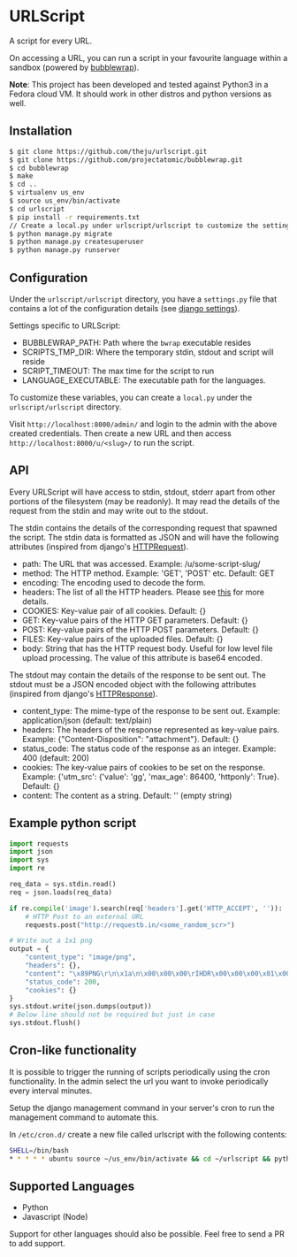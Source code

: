 # URLScript

A script for every URL.

On accessing a URL, you can run a script in your favourite language
within a sandbox (powered by [bubblewrap](https://github.com/projectatomic/bubblewrap)).

**Note**: This project has been developed and tested against Python3 in a
Fedora cloud VM. It should work in other distros and python versions as well.

## Installation

```bash
$ git clone https://github.com/theju/urlscript.git
$ git clone https://github.com/projectatomic/bubblewrap.git
$ cd bubblewrap
$ make
$ cd ..
$ virtualenv us_env
$ source us_env/bin/activate
$ cd urlscript
$ pip install -r requirements.txt
// Create a local.py under urlscript/urlscript to customize the settings.py
$ python manage.py migrate
$ python manage.py createsuperuser
$ python manage.py runserver
```

## Configuration

Under the `urlscript/urlscript` directory, you have a `settings.py` file that
contains a lot of the configuration details (see [django settings](https://docs.djangoproject.com/en/1.9/topics/settings/)).

Settings specific to URLScript:

- BUBBLEWRAP_PATH: Path where the `bwrap` executable resides
- SCRIPTS_TMP_DIR: Where the temporary stdin, stdout and script will reside
- SCRIPT_TIMEOUT: The max time for the script to run
- LANGUAGE_EXECUTABLE: The executable path for the languages.

To customize these variables, you can create a `local.py` under the `urlscript/urlscript`
directory.

Visit `http://localhost:8000/admin/` and login to the admin with the above created
credentials. Then create a new URL and then access `http://localhost:8000/u/<slug>/`
to run the script.

## API

Every URLScript will have access to stdin, stdout, stderr apart from other
portions of the filesystem (may be readonly). It may read the details of
the request from the stdin and may write out to the stdout.

The stdin contains the details of the corresponding request that spawned
the script. The stdin data is formatted as JSON and will have the following
attributes (inspired from django's [HTTPRequest](https://docs.djangoproject.com/en/1.9/ref/request-response/#httprequest-objects)).

- path: The URL that was accessed. Example: /u/some-script-slug/
- method: The HTTP method. Example: 'GET', 'POST' etc. Default: GET
- encoding: The encoding used to decode the form.
- headers: The list of all the HTTP headers. Please see [this](https://docs.djangoproject.com/en/1.9/ref/request-response/#django.http.HttpRequest.META) for more details.
- COOKIES: Key-value pair of all cookies. Default: {}
- GET: Key-value pairs of the HTTP GET parameters. Default: {}
- POST: Key-value pairs of the HTTP POST parameters. Default: {}
- FILES: Key-value pairs of the uploaded files. Default: {}
- body: String that has the HTTP request body. Useful for low level file
upload processing. The value of this attribute is base64 encoded.

The stdout may contain the details of the response to be sent out. The stdout must be a
JSON encoded object with the following attributes (inspired from django's
[HTTPResponse](https://docs.djangoproject.com/en/1.9/ref/request-response/#httpresponse-objects)).

- content_type: The mime-type of the response to be sent out.
Example: application/json (default: text/plain)
- headers: The headers of the response represented as key-value pairs.
Example: {"Content-Disposition": "attachment"}. Default: {}
- status_code: The status code of the response as an integer.
Example: 400 (default: 200)
- cookies: The key-value pairs of cookies to be set on the response.
Example: {'utm_src': {'value': 'gg', 'max_age': 86400, 'httponly': True}. Default: {}
- content: The content as a string. Default: '' (empty string)

## Example python script

```python
import requests
import json
import sys
import re

req_data = sys.stdin.read()
req = json.loads(req_data)

if re.compile('image').search(req['headers'].get('HTTP_ACCEPT', '')):
    # HTTP Post to an external URL
    requests.post("http://requestb.in/<some_random_scr>")

# Write out a 1x1 png
output = {
    "content_type": "image/png",
    "headers": {},
    "content": "\x89PNG\r\n\x1a\n\x00\x00\x00\rIHDR\x00\x00\x00\x01\x00\x00\x00\x01\x08\x06\x00\x00\x00\x1f\x15\xc4\x89\x00\x00\x00\rIDAT\x08\xd7c````\x00\x00\x00\x05\x00\x01^\xf3*:\x00\x00\x00\x00IEND\xaeB`\x82",
    "status_code": 200,
    "cookies": {}
}
sys.stdout.write(json.dumps(output))
# Below line should not be required but just in case
sys.stdout.flush()
```

## Cron-like functionality

It is possible to trigger the running of scripts periodically using the cron functionality.
In the admin select the url you want to invoke periodically every interval minutes.

Setup the django management command in your server's cron to run the management command to
automate this.

In `/etc/cron.d/` create a new file called urlscript with the following contents:

```bash
SHELL=/bin/bash
* * * * * ubuntu source ~/us_env/bin/activate && cd ~/urlscript && python manage.py run_urlscript
```

## Supported Languages

- Python
- Javascript (Node)

Support for other languages should also be possible. Feel free to send a PR to add support.
